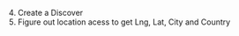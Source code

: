 <!-- 1. Create Schema  -->
<!-- 2. Set up Authentication -->

<!-- 3. Onboard user -> Redirect     to Home -->
4. Create a Discover
5. Figure out location acess to get Lng, Lat, City and Country

